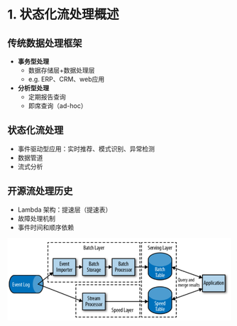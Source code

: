 # 1. 状态化流处理概述

## 传统数据处理框架

* **事务型处理**
  * 数据存储层+数据处理层
  * e.g. ERP、CRM、web应用
* **分析型处理**
  * 定期报告查询
  * 即席查询（ad-hoc）

## 状态化流处理

* 事件驱动型应用：实时推荐、模式识别、异常检测
* 数据管道
* 流式分析

## 开源流处理历史

* Lambda 架构：提速层（提速表）
* 故障处理机制
* 事件时间和顺序依赖

![Lambda 架构](.gitbook\assets\chap1_lambda.png)

